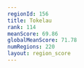 ```yaml
---
regionId: 156
title: Tokelau
rank: 114
meanScore: 69.86
globalMeanScore: 71.78
numRegions: 220
layout: region_score
---
```

